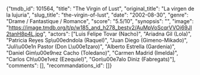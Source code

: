 {"tmdb_id": 101564, "title": "The Virgin of Lust", "original_title": "La virgen de la lujuria", "slug_title": "the-virgin-of-lust", "date": "2002-08-30", "genre": "Drame / Fantastique / Romance", "score": "5.5/10", "synopsis": "", "image": "https://image.tmdb.org/t/p/w185_and_h278_bestv2/AuMpVoScqrVVOi69Jl2tanH8p4L.jpg", "actors": ["Luis Felipe Tovar (Nacho)", "Ariadna Gil (Lola)", "Patricia Reyes Sp\u00edndola (Raquel)", "Juan Diego (Gimeno-Mikado)", "Juli\u00e1n Pastor (Don L\u00e1zaro)", "Alberto Estrella (Gardenia)", "Daniel Gim\u00e9nez Cacho (Toledano)", "Carmen Madrid (Imelda)", "Carlos Ch\u00e1vez (Ezequiel)", "Gon\u00e7alo Diniz (Fabregats)"], "comments": [], "recommandations_id": []}